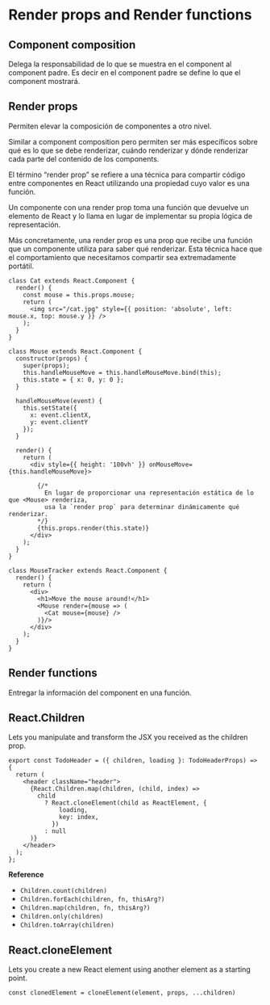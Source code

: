 # Render props and Render functions

## Component composition

Delega la responsabilidad de lo que se muestra en el component al component padre. Es decir en el component padre se define lo que el component mostrará.

## Render props

Permiten elevar la composición de componentes a otro nivel.

Similar a component composition pero permiten ser más específicos sobre qué es lo que se debe renderizar, cuándo renderizar y dónde renderizar cada parte del contenido de los components.

El término “render prop” se refiere a una técnica para compartir código entre componentes en React utilizando una propiedad cuyo valor es una función.

Un componente con una render prop toma una función que devuelve un elemento de React y lo llama en lugar de implementar su propia lógica de representación.

Más concretamente, una render prop es una prop que recibe una función que un componente utiliza para saber qué renderizar. Esta técnica hace que el comportamiento que necesitamos compartir sea extremadamente portátil.

    class Cat extends React.Component {
      render() {
        const mouse = this.props.mouse;
        return (
          <img src="/cat.jpg" style={{ position: 'absolute', left: mouse.x, top: mouse.y }} />
        );
      }
    }

    class Mouse extends React.Component {
      constructor(props) {
        super(props);
        this.handleMouseMove = this.handleMouseMove.bind(this);
        this.state = { x: 0, y: 0 };
      }

      handleMouseMove(event) {
        this.setState({
          x: event.clientX,
          y: event.clientY
        });
      }

      render() {
        return (
          <div style={{ height: '100vh' }} onMouseMove={this.handleMouseMove}>

            {/*
              En lugar de proporcionar una representación estática de lo que <Mouse> renderiza,
              usa la `render prop` para determinar dinámicamente qué renderizar.
            */}
            {this.props.render(this.state)}
          </div>
        );
      }
    }

    class MouseTracker extends React.Component {
      render() {
        return (
          <div>
            <h1>Move the mouse around!</h1>
            <Mouse render={mouse => (
              <Cat mouse={mouse} />
            )}/>
          </div>
        );
      }
    }

## Render functions

Entregar la información del component en una función.

## React.Children

Lets you manipulate and transform the JSX you received as the children prop.

    export const TodoHeader = ({ children, loading }: TodoHeaderProps) => {
      return (
        <header className="header">
          {React.Children.map(children, (child, index) =>
            child
              ? React.cloneElement(child as ReactElement, {
                  loading,
                  key: index,
                })
              : null
          )}
        </header>
      );
    };

**Reference**
- `Children.count(children)`
- `Children.forEach(children, fn, thisArg?)`
- `Children.map(children, fn, thisArg?)`
- `Children.only(children)`
- `Children.toArray(children)`

## React.cloneElement

Lets you create a new React element using another element as a starting point.

    const clonedElement = cloneElement(element, props, ...children)
